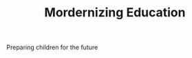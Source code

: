 ---
title: Mordernizing Education
body: 'Preparing children for the future'
image: 'assets/images/about/education.svg'

---